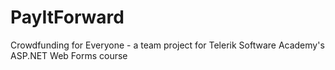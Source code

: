 # PayItForward
Crowdfunding for Everyone - a team project for Telerik Software Academy's ASP.NET Web Forms course
